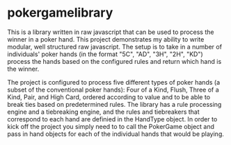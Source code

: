 # pokergamelibrary
This is a library written in raw javascript that can be used to process the winner in a poker hand. This project demonstrates my ability to write modular, well structured raw javascript. The setup is to take in a number of individuals' poker hands (in the format "5C", "AD", "3H", "2H", "KD") process the hands based on the configured rules and return which hand is the winner.

The project is configured to process five different types of poker hands (a subset of the conventional poker hands): Four of a Kind, Flush, Three of a Kind, Pair, and High Card, ordered according to value and to be able to break ties based on predetermined rules. The library has a rule processing engine and a tiebreaking engine, and the rules and tiebreakers that correspond to each hand are definied in the HandType object. In order to kick off the project you simply need to to call the PokerGame object and pass in hand objects for each of the individual hands that would be playing.
